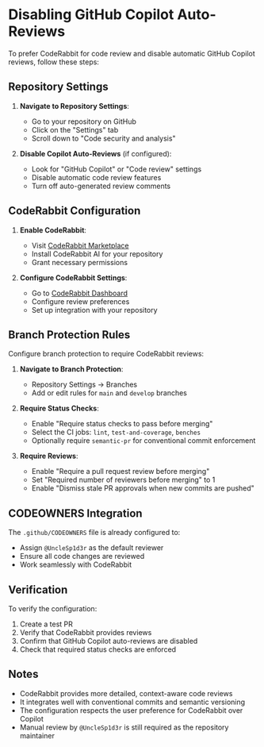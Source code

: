 # Disabling GitHub Copilot Auto-Reviews

To prefer CodeRabbit for code review and disable automatic GitHub Copilot reviews, follow these steps:

## Repository Settings

1. **Navigate to Repository Settings**:

   - Go to your repository on GitHub
   - Click on the "Settings" tab
   - Scroll down to "Code security and analysis"

2. **Disable Copilot Auto-Reviews** (if configured):

   - Look for "GitHub Copilot" or "Code review" settings
   - Disable automatic code review features
   - Turn off auto-generated review comments

## CodeRabbit Configuration

1. **Enable CodeRabbit**:

   - Visit [CodeRabbit Marketplace](https://github.com/marketplace/coderabbitai)
   - Install CodeRabbit AI for your repository
   - Grant necessary permissions

2. **Configure CodeRabbit Settings**:

   - Go to [CodeRabbit Dashboard](https://coderabbit.ai)
   - Configure review preferences
   - Set up integration with your repository

## Branch Protection Rules

Configure branch protection to require CodeRabbit reviews:

1. **Navigate to Branch Protection**:

   - Repository Settings → Branches
   - Add or edit rules for `main` and `develop` branches

2. **Require Status Checks**:

   - Enable "Require status checks to pass before merging"
   - Select the CI jobs: `lint`, `test-and-coverage`, `benches`
   - Optionally require `semantic-pr` for conventional commit enforcement

3. **Require Reviews**:

   - Enable "Require a pull request review before merging"
   - Set "Required number of reviewers before merging" to 1
   - Enable "Dismiss stale PR approvals when new commits are pushed"

## CODEOWNERS Integration

The `.github/CODEOWNERS` file is already configured to:

- Assign `@UncleSp1d3r` as the default reviewer
- Ensure all code changes are reviewed
- Work seamlessly with CodeRabbit

## Verification

To verify the configuration:

1. Create a test PR
2. Verify that CodeRabbit provides reviews
3. Confirm that GitHub Copilot auto-reviews are disabled
4. Check that required status checks are enforced

## Notes

- CodeRabbit provides more detailed, context-aware code reviews
- It integrates well with conventional commits and semantic versioning
- The configuration respects the user preference for CodeRabbit over Copilot
- Manual review by `@UncleSp1d3r` is still required as the repository maintainer

